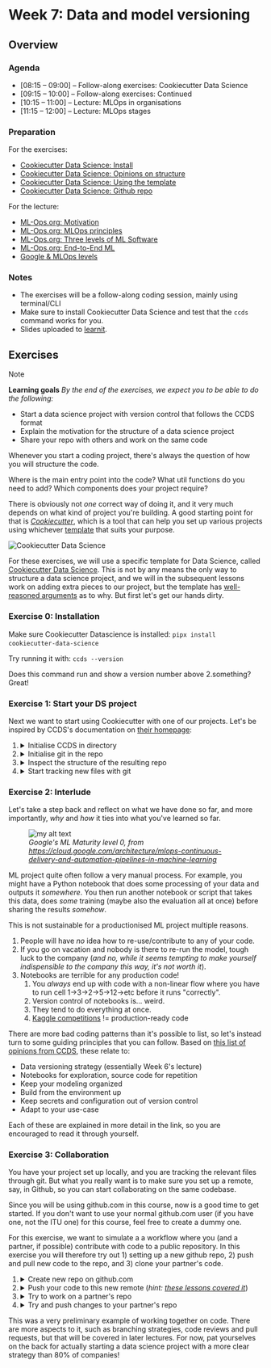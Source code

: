 # Week 7: Data and model versioning

## Overview

### Agenda

 * [08:15 – 09:00] – Follow-along exercises: Cookiecutter Data Science
 * [09:15 – 10:00] – Follow-along exercises: Continued
 * [10:15 – 11:00] – Lecture: MLOps in organisations
 * [11:15 – 12:00] – Lecture: MLOps stages

### Preparation

For the exercises:

* [Cookiecutter Data Science: Install](https://cookiecutter-data-science.drivendata.org/)
* [Cookiecutter Data Science: Opinions on structure](https://cookiecutter-data-science.drivendata.org/opinions/)
* [Cookiecutter Data Science: Using the template](https://cookiecutter-data-science.drivendata.org/using-the-template/)
* [Cookiecutter Data Science: Github repo](https://github.com/drivendataorg/cookiecutter-data-science)

For the lecture:

* [ML-Ops.org: Motivation](https://ml-ops.org/content/motivation)
* [ML-Ops.org: MLOps principles](https://ml-ops.org/content/mlops-principles)
* [ML-Ops.org: Three levels of ML Software](https://ml-ops.org/content/three-levels-of-ml-software)
* [ML-Ops.org: End-to-End ML](https://ml-ops.org/content/end-to-end-ml-workflow)
* [Google & MLOps levels](https://cloud.google.com/architecture/mlops-continuous-delivery-and-automation-pipelines-in-machine-learning)


### Notes

* The exercises will be a follow-along coding session, mainly using terminal/CLI
* Make sure to install Cookiecutter Data Science and test that the `ccds` command works for you.
* Slides uploaded to [learnit](https://learnit.itu.dk/course/view.php?id=3023571#section-7).

## Exercises

> [!NOTE]
> **Learning goals**
> <i>By the end of the exercises, we expect you to be able to do the following:</i>
> <ul>
> <li>Start a data science project with version control that follows the CCDS format</li>
> <li>Explain the motivation for the structure of a data science project</li>
> <li>Share your repo with others and work on the same code</li>

Whenever you start a coding project, there's always the question of how you will structure the code.

Where is the main entry point into the code? What util functions do you need to add? Which components does your project require?

There is obviously not _one_ correct way of doing it, and it very much depends on what kind of project you're building. A good starting point for that is [_Cookiecutter_](https://cookiecutter.readthedocs.io/en/stable/README.html), which is a tool that can help you set up various projects using whichever [template](https://www.cookiecutter.io/templates) that suits your purpose.


![Cookiecutter Data Science](https://cookiecutter-data-science.drivendata.org/ccds.png "Cookiecutter Data Science AI overlord logo")

For these exercises, we will use a specific template for Data Science, called [Cookiecutter Data Science](https://cookiecutter-data-science.drivendata.org/). This is not by any means the only way to structure a data science project, and we will in the subsequent lessons work on adding extra pieces to our project, but the template has [well-reasoned arguments](https://cookiecutter-data-science.drivendata.org/opinions/) as to why. But first let's get our hands dirty.



### Exercise 0: Installation

Make sure Cookiecutter Datascience is installed:
`pipx install cookiecutter-data-science`

Try running it with:
`ccds --version`

Does this command run and show a version number above 2.something? Great!

### Exercise 1: Start your DS project

Next we want to start using Cookiecutter with one of our projects. Let's be inspired by CCDS's documentation on [their homepage](https://cookiecutter-data-science.drivendata.org/using-the-template/):



1. <details> <summary> Initialise CCDS in directory </summary>
   In the terminal, run <code>ccds</code>

   <pre><i><u>Discuss in pairs what each option does</u></i></pre>
   </details>
   
2. <details> <summary> Initialise git in the repo</summary> 
   In the terminal, run <code>git init</code>
   </details>

3. <details> <summary>Inspect the structure of the resulting repo </summary>

   ```

   ├── LICENSE            <- Open-source license if one is chosen
   ├── Makefile           <- Makefile with convenience commands like `make data` or `make train`
   ├── README.md          <- The top-level README for developers using this project.
   ├── data
   │   ├── external       <- Data from third party sources.
   │   ├── interim        <- Intermediate data that has been transformed.
   │   ├── processed      <- The final, canonical data sets for modeling.
   │   └── raw            <- The original, immutable data dump.
   │
   ├── docs               <- A default mkdocs project; see www.mkdocs.org for details
   │
   ├── models             <- Trained and serialized models, model predictions, or model summaries
   │
   ├── notebooks          <- Jupyter notebooks. Naming convention is a number (for ordering),
   │                         the creator's initials, and a short `-` delimited description, e.g.
   │                         `1.0-jqp-initial-data-exploration`.
   │
   ├── pyproject.toml     <- Project configuration file with package metadata for 
   │                         {{ cookiecutter.module_name }} and configuration for tools like black
   │
   ├── references         <- Data dictionaries, manuals, and all other explanatory materials.
   │
   ├── reports            <- Generated analysis as HTML, PDF, LaTeX, etc.
   │   └── figures        <- Generated graphics and figures to be used in reporting
   │
   ├── requirements.txt   <- The requirements file for reproducing the analysis environment, e.g.
   │                         generated with `pip freeze > requirements.txt`
   │
   ├── setup.cfg          <- Configuration file for flake8
   │
   └── {{ cookiecutter.module_name }}   <- Source code for use in this project.
      │
      ├── __init__.py             <- Makes {{ cookiecutter.module_name }} a Python module
      │
      ├── config.py               <- Store useful variables and configuration
      │
      ├── dataset.py              <- Scripts to download or generate data
      │
      ├── features.py             <- Code to create features for modeling
      │
      ├── modeling                
      │   ├── __init__.py 
      │   ├── predict.py          <- Code to run model inference with trained models          
      │   └── train.py            <- Code to train models
      │
      └── plots.py                <- Code to create visualizations   
   ```

   <pre><i><u>Discuss in pairs how this structure makes sense to you</u>

   <li>Do you understand where the ML code goes?</li>
   <li>What does each of the pre-generated files do?</li>
   <li>Any terms that you don't know what they mean?</li>
   <li>Other confusing things?</li></i></pre>

   </details>

4. <details><summary>Start tracking new files with git</summary>
   <tt> git add .</tt>

   <tt> git commit -m "Initial DDCS commit"</tt>

   <pre><i><u>What does <code>git add .</code> do?
   Also: what's in .gitignore?</u></i></pre>

  </details>

### Exercise 2: Interlude

Let's take a step back and reflect on what we have done so far, and more importantly, _why_ and _how_ it ties into what you've learned so far.

<figure>
  <img src="https://cloud.google.com/static/architecture/images/mlops-continuous-delivery-and-automation-pipelines-in-machine-learning-2-manual-ml.svg" alt="my alt text"/>
  <figcaption><i>Google's ML Maturity level 0, from <a href="https://cloud.google.com/architecture/mlops-continuous-delivery-and-automation-pipelines-in-machine-learning">https://cloud.google.com/architecture/mlops-continuous-delivery-and-automation-pipelines-in-machine-learning</a></i></figcaption>
</figure>

ML project quite often follow a very manual process. For example, you might have a Python notebook that does some processing of your data and outputs it _somewhere_. You then run another notebook or script that takes this data, does _some_ training (maybe also the evaluation all at once) before sharing the results _somehow_.

This is not sustainable for a productionised ML project multiple reasons.

1. People will have _no_ idea how to re-use/contribute to any of your code.
2. If you go on vacation and nobody is there to re-run the model, tough luck to the company (_and no, while it seems tempting to make yourself indispensible to the company this way, it's not worth it_).
3. Notebooks are terrible for any production code!
   1. You _always_ end up with code with a non-linear flow where you have to run cell 1&rarr;3&rarr;2&rarr;5&rarr;12&rarr;etc before it runs "correctly".
   2. Version control of notebooks is... weird.
   3. They tend to do everything at once.
   4. [Kaggle competitions](https://www.kaggle.com/code) != production-ready code 

There are more bad coding patterns than it's possible to list, so let's instead turn to some guiding principles that you can follow. Based on [this list of opinions from CCDS](https://cookiecutter-data-science.drivendata.org/opinions), these relate to:

* Data versioning strategy (essentially Week 6's lecture)
* Notebooks for exploration, source code for repetition
* Keep your modeling organized
* Build from the environment up
* Keep secrets and configuration out of version control
* Adapt to your use-case

Each of these are explained in more detail in the link, so you are encouraged to read it through yourself.

### Exercise 3: Collaboration

You have your project set up locally, and you are tracking the relevant files through git. But what you really want is to make sure you set up a remote, say, in Github, so you can start collaborating on the same codebase.

Since you will be using github.com in this course, now is a good time to get started. If you don't want to use your normal github.com user (if you have one, not the ITU one) for this course, feel free to create a dummy one.

For this exercise, we want to simulate a a workflow where you (and a partner, if possible) contribute with code to a public repository. In this exercise you will therefore try out 1) setting up a new github repo, 2) push and pull new code to the repo, and 3) clone your partner's code.

1. <details> <summary> Create new repo on github.com </summary>
   <figure>
   <img src="resources/create_new_repo.png" alt="my alt text"/>
   <figcaption><i>Create a new repo on Github using the green button shown to the right.</i></figcaption>
   </figure>
   </details>
2. <details> <summary> Push your code to this new remote (<i>hint: <a href="https://lasselundstenjensen.github.io/itu-bds-sdse/lessons/git-basics/remote-and-fetch">these lessons covered it</a></i>)</summary>
   <tt>git remote add origin git@github.com:&lt;username&gt;/&lt;new_repo&gt;.git</tt>

   <tt>git push</tt>

   <pre><i><u>We are actually missing an argument to git push. Can you find out what?</u></i></pre>
   <details><summary>Hint:</summary>
   <tt>git push --set-upstream origin main</tt>
   </details>
   </details>
3. <details> <summary> Try to work on a partner's repo </summary>
   Go to a new unversioned/ungitted directory (<i>~/Projects for me</i>) and clone a partner's repo:

   <tt>git clone git@github.com:&lt;username&gt;/&lt;new_repo&gt;.git</tt>

   Now you have a local copy of the code that you can work with!
   </details>
4. <details> <summary> Try and push changes to your partner's repo </summary>
   Good developer practice is to not work directly on main since that is reserved for production code. Instead create a new branch:

   <tt>git checkout -b w07-model-training-script</tt>

   Next step is to make some meaningful changes. As hinted with the branch name, maybe you want to create the training script for the model.

   For now let's not be concerned with how train.py should look like. It depends on the project and such, but it generally takes data and model configurations as input and outputs a trained model. For now, let's just <tt>touch &lt;project_name&gt;/modeling/train.py</tt>.

   And then follow the typical git flow:

   <tt>git add &lt;project_name&gt;/modeling/train.py</tt>
   
   <tt>git commit -m "feat: model training script added"</tt>
   
   <tt>git push</tt>

   <pre><i><u>How does this git push differ from when you pushed to your own repo?</u></i></pre>

   </details>

This was a very preliminary example of working together on code. There are more aspects to it, such as branching strategies, code reviews and pull requests, but that will be covered in later lectures. For now, pat yourselves on the back for actually starting a data science project with a more clear strategy than 80% of companies!
